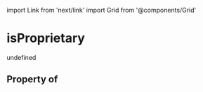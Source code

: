 import Link from 'next/link'
import Grid from '@components/Grid'

# isProprietary

undefined

## Property of



